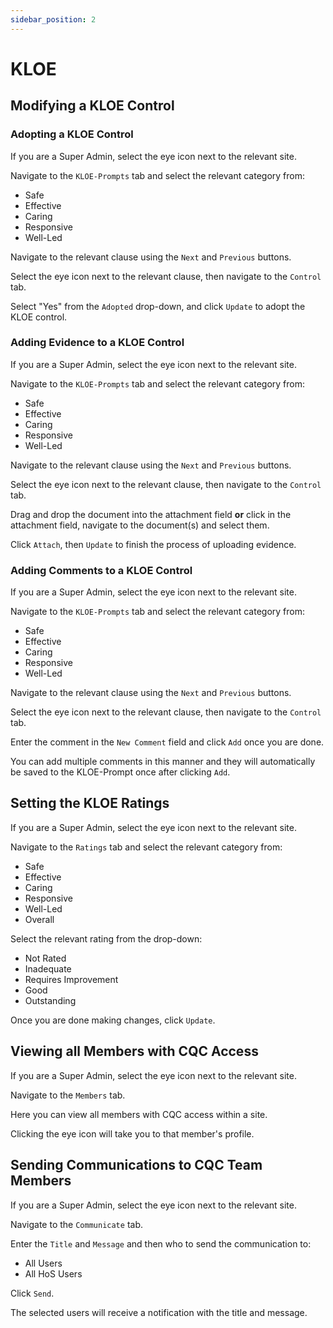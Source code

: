 ```yaml
---
sidebar_position: 2
---
```

# KLOE

## Modifying a KLOE Control

### Adopting a KLOE Control

If you are a Super Admin, select the eye icon next to the relevant site.

Navigate to the `KLOE-Prompts` tab and select the relevant category from:

- Safe
- Effective
- Caring
- Responsive
- Well-Led

Navigate to the relevant clause using the `Next` and `Previous` buttons.

Select the eye icon next to the relevant clause, then navigate to the `Control` tab.

Select "Yes" from the `Adopted` drop-down, and click `Update` to adopt the KLOE control.

### Adding Evidence to a KLOE Control

If you are a Super Admin, select the eye icon next to the relevant site.

Navigate to the `KLOE-Prompts` tab and select the relevant category from:

- Safe
- Effective
- Caring
- Responsive
- Well-Led

Navigate to the relevant clause using the `Next` and `Previous` buttons.

Select the eye icon next to the relevant clause, then navigate to the `Control` tab.

Drag and drop the document into the attachment field **or** click in the attachment field, navigate to the document(s) and select them.

Click `Attach`, then `Update` to finish the process of uploading evidence.

### Adding Comments to a KLOE Control

If you are a Super Admin, select the eye icon next to the relevant site.

Navigate to the `KLOE-Prompts` tab and select the relevant category from:

- Safe
- Effective
- Caring
- Responsive
- Well-Led

Navigate to the relevant clause using the `Next` and `Previous` buttons.

Select the eye icon next to the relevant clause, then navigate to the `Control` tab.

Enter the comment in the `New Comment` field and click `Add` once you are done.

You can add multiple comments in this manner and they will automatically be saved to the KLOE-Prompt once after clicking `Add`.

## Setting the KLOE Ratings

If you are a Super Admin, select the eye icon next to the relevant site.

Navigate to the `Ratings` tab and select the relevant category from:

- Safe
- Effective
- Caring
- Responsive
- Well-Led
- Overall

Select the relevant rating from the drop-down:

- Not Rated
- Inadequate
- Requires Improvement
- Good
- Outstanding

Once you are done making changes, click `Update`.

## Viewing all Members with CQC Access

If you are a Super Admin, select the eye icon next to the relevant site.

Navigate to the `Members` tab.

Here you can view all members with CQC access within a site.

Clicking the eye icon will take you to that member's profile.

## Sending Communications to CQC Team Members

If you are a Super Admin, select the eye icon next to the relevant site.

Navigate to the `Communicate` tab.

Enter the `Title` and `Message` and then who to send the communication to:

- All Users
- All HoS Users

Click `Send`.

The selected users will receive a notification with the title and message.